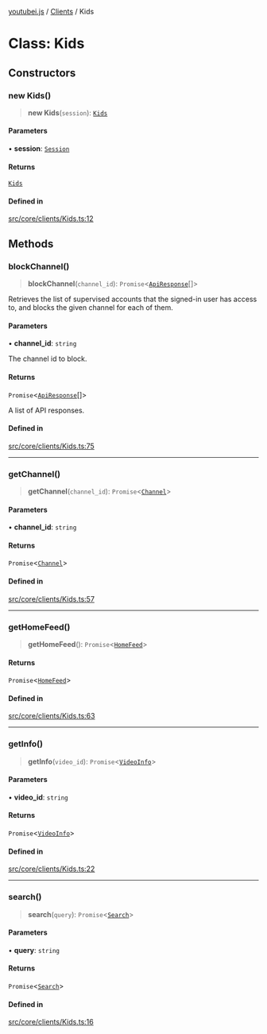 [youtubei.js](../../../README.md) / [Clients](../README.md) / Kids

# Class: Kids

## Constructors

### new Kids()

> **new Kids**(`session`): [`Kids`](Kids.md)

#### Parameters

• **session**: [`Session`](../../../classes/Session.md)

#### Returns

[`Kids`](Kids.md)

#### Defined in

[src/core/clients/Kids.ts:12](https://github.com/LuanRT/YouTube.js/blob/e1650e12979e68b9546bc63989f86b651960a10a/src/core/clients/Kids.ts#L12)

## Methods

### blockChannel()

> **blockChannel**(`channel_id`): `Promise`\<[`ApiResponse`](../../../interfaces/ApiResponse.md)[]\>

Retrieves the list of supervised accounts that the signed-in user has
access to, and blocks the given channel for each of them.

#### Parameters

• **channel\_id**: `string`

The channel id to block.

#### Returns

`Promise`\<[`ApiResponse`](../../../interfaces/ApiResponse.md)[]\>

A list of API responses.

#### Defined in

[src/core/clients/Kids.ts:75](https://github.com/LuanRT/YouTube.js/blob/e1650e12979e68b9546bc63989f86b651960a10a/src/core/clients/Kids.ts#L75)

***

### getChannel()

> **getChannel**(`channel_id`): `Promise`\<[`Channel`](../../YTKids/classes/Channel.md)\>

#### Parameters

• **channel\_id**: `string`

#### Returns

`Promise`\<[`Channel`](../../YTKids/classes/Channel.md)\>

#### Defined in

[src/core/clients/Kids.ts:57](https://github.com/LuanRT/YouTube.js/blob/e1650e12979e68b9546bc63989f86b651960a10a/src/core/clients/Kids.ts#L57)

***

### getHomeFeed()

> **getHomeFeed**(): `Promise`\<[`HomeFeed`](../../YTKids/classes/HomeFeed.md)\>

#### Returns

`Promise`\<[`HomeFeed`](../../YTKids/classes/HomeFeed.md)\>

#### Defined in

[src/core/clients/Kids.ts:63](https://github.com/LuanRT/YouTube.js/blob/e1650e12979e68b9546bc63989f86b651960a10a/src/core/clients/Kids.ts#L63)

***

### getInfo()

> **getInfo**(`video_id`): `Promise`\<[`VideoInfo`](../../YTKids/classes/VideoInfo.md)\>

#### Parameters

• **video\_id**: `string`

#### Returns

`Promise`\<[`VideoInfo`](../../YTKids/classes/VideoInfo.md)\>

#### Defined in

[src/core/clients/Kids.ts:22](https://github.com/LuanRT/YouTube.js/blob/e1650e12979e68b9546bc63989f86b651960a10a/src/core/clients/Kids.ts#L22)

***

### search()

> **search**(`query`): `Promise`\<[`Search`](../../YTKids/classes/Search.md)\>

#### Parameters

• **query**: `string`

#### Returns

`Promise`\<[`Search`](../../YTKids/classes/Search.md)\>

#### Defined in

[src/core/clients/Kids.ts:16](https://github.com/LuanRT/YouTube.js/blob/e1650e12979e68b9546bc63989f86b651960a10a/src/core/clients/Kids.ts#L16)
